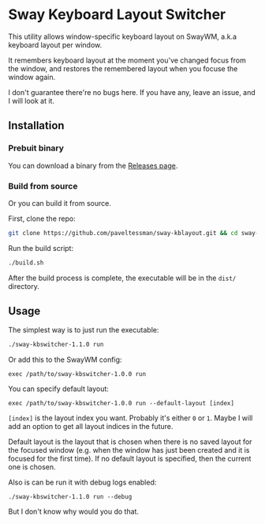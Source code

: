 # Sway Keyboard Layout Switcher

This utility allows window-specific keyboard layout on SwayWM, a.k.a keyboard layout per window.

It remembers keyboard layout at the moment you've changed focus from the window, and restores the remembered layout when you focuse the window again.

I don't guarantee there're no bugs here. If you have any, leave an issue, and I will look at it.


## Installation

### Prebuit binary

You can download a binary from the [Releases page](https://github.com/paveltessman/sway-kblayout/releases/).

### Build from source

Or you can build it from source.

First, clone the repo:

```bash
git clone https://github.com/paveltessman/sway-kblayout.git && cd sway-kblayout
```

Run the build script:

```bash
./build.sh
```

After the build process is complete, the executable will be in the `dist/` directory.


## Usage

The simplest way is to just run the executable:

```bash
./sway-kbswitcher-1.1.0 run
```

Or add this to the SwayWM config:

```
exec /path/to/sway-kbswitcher-1.0.0 run
```

You can specify default layout:

```
exec /path/to/sway-kbswitcher-1.0.0 run --default-layout [index]
```

`[index]` is the layout index you want. Probably it's either `0` or `1`. Maybe I will add an option to get all layout indices in the future.

Default layout is the layout that is chosen when there is no saved layout for the focused window (e.g. when the window has just been created and it is focused for the first time). If no default layout is specified, then the current one is chosen.


Also is can be run it with debug logs enabled:

```
./sway-kbswitcher-1.1.0 run --debug
```

But I don't know why would you do that.
